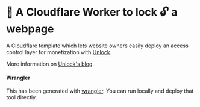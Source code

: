 # 👷 A Cloudflare Worker to lock 🔓 a webpage

A Cloudflare template which lets website owners easily deploy an access control layer for monetization with [Unlock](https://unlock-protocol.com).

More information on [Unlock's blog](https://unlock-protocol.com/blog/cloudflare-worker).


#### Wrangler

This has been generated with [wrangler](https://github.com/cloudflare/wrangler).
You can run locally and deploy that tool directly.